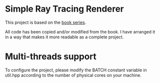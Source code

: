 # Simple Ray Tracing Renderer
This project is based on the [book series](https://raytracing.github.io/).

All code has been copied and/or modified from the book. I have arranged it in a way that makes it more readable as a complete project.
# Multi-threads support
To configure the project, please modify the BATCH constant variable in util.hpp according to the number of physical cores on your machine.